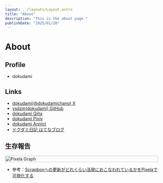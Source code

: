 ```yaml
---
layout: ../layouts/Layout.astro
title: "About"
description: "This is the about page."
publishDate: "2025/01/20"
---
```


<h1 class="title ">About</h1>

## Profile

- dokudami

## Links

- [dokudami(@dokudamichang) X](https://x.com/dokudamichang)
- [ysdzm(dokudami) GitHub](https://github.com/ysdzm)
- [dokudami Qiita](https://qiita.com/dokudami)
- [dokudami Pixiv](https://www.pixiv.net/users/62534197)
- [dokudami Annict](https://annict.com/@dokudami/watching)
- [ドクダミ日記 はてなブログ](https://dokudamichang.hatenablog.com/archive)

## 生存報告

<div style="display: flex; justify-content: space-between; gap: 20px; align-items: flex-start;">
    <div style="flex: 1; max-height: 400px;">
        <a href="https://pixe.la/v1/users/dokudami/graphs/dokudamibox.html" target="_blank">
            <picture>
                <source srcset="https://pixe.la/v1/users/dokudami/graphs/dokudamibox.svg?mode=short" media="(max-width: 768px)">
                <img src="https://pixe.la/v1/users/dokudami/graphs/dokudamibox.svg" alt="Pixela Graph" style="width: 100%; object-fit: contain;">
            </picture>
        </a>
    </div>
</div>

- 参考：[Scrapboxへの更新がどれくらい活発におこなわれているかをPixelaで可視化する](https://blog.a-know.me/entry/2019/10/22/182629)
